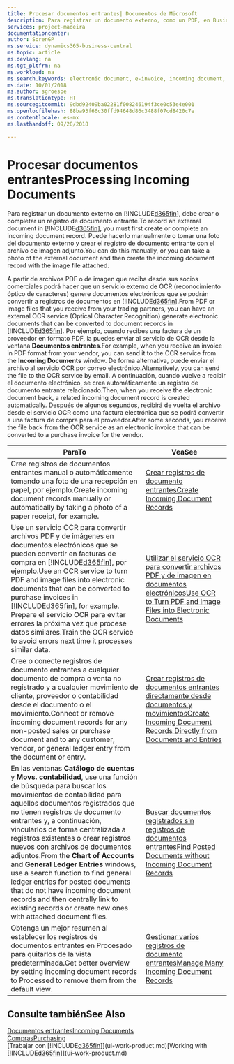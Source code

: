 ```yaml
---
title: Procesar documentos entrantes| Documentos de Microsoft
description: Para registrar un documento externo, como un PDF, en Business Central, cree o complete un registro de documento entrante.
services: project-madeira
documentationcenter: 
author: SorenGP
ms.service: dynamics365-business-central
ms.topic: article
ms.devlang: na
ms.tgt_pltfrm: na
ms.workload: na
ms.search.keywords: electronic document, e-invoice, incoming document, OCR, ecommerce, document exchange, import invoice
ms.date: 10/01/2018
ms.author: sgroespe
ms.translationtype: HT
ms.sourcegitcommit: 9dbd92409ba02281f008246194f3ce0c53e4e001
ms.openlocfilehash: 88ba93f66c30ffd94648d86c3488f07cd8420c7e
ms.contentlocale: es-mx
ms.lasthandoff: 09/28/2018

---
```

# <a name="processing-incoming-documents"></a><span data-ttu-id="4ea0a-103">Procesar documentos entrantes</span><span class="sxs-lookup"><span data-stu-id="4ea0a-103">Processing Incoming Documents</span></span>
<span data-ttu-id="4ea0a-104">Para registrar un documento externo en [!INCLUDE[d365fin](includes/d365fin_md.md)], debe crear o completar un registro de documento entrante.</span><span class="sxs-lookup"><span data-stu-id="4ea0a-104">To record an external document in [!INCLUDE[d365fin](includes/d365fin_md.md)], you must first create or complete an incoming document record.</span></span> <span data-ttu-id="4ea0a-105">Puede hacerlo manualmente o tomar una foto del documento externo y crear el registro de documento entrante con el archivo de imagen adjunto.</span><span class="sxs-lookup"><span data-stu-id="4ea0a-105">You can do this manually, or you can take a photo of the external document and then create the incoming document record with the image file attached.</span></span>

<span data-ttu-id="4ea0a-106">A partir de archivos PDF o de imagen que reciba desde sus socios comerciales podrá hacer que un servicio externo de OCR (reconocimiento óptico de caracteres) genere documentos electrónicos que se podrán convertir a registros de documentos en [!INCLUDE[d365fin](includes/d365fin_md.md)].</span><span class="sxs-lookup"><span data-stu-id="4ea0a-106">From PDF or image files that you receive from your trading partners, you can have an external OCR service (Optical Character Recognition) generate electronic documents that can be converted to document records in [!INCLUDE[d365fin](includes/d365fin_md.md)].</span></span> <span data-ttu-id="4ea0a-107">Por ejemplo, cuando recibes una factura de un proveedor en formato PDF, la puedes enviar al servicio de OCR desde la ventana **Documentos entrantes**.</span><span class="sxs-lookup"><span data-stu-id="4ea0a-107">For example, when you receive an invoice in PDF format from your vendor, you can send it to the OCR service from the **Incoming Documents** window.</span></span> <span data-ttu-id="4ea0a-108">De forma alternativa, puede enviar el archivo al servicio OCR por correo electrónico.</span><span class="sxs-lookup"><span data-stu-id="4ea0a-108">Alternatively, you can send the file to the OCR service by email.</span></span> <span data-ttu-id="4ea0a-109">A continuación, cuando vuelve a recibir el documento electrónico, se crea automáticamente un registro de documento entrante relacionado.</span><span class="sxs-lookup"><span data-stu-id="4ea0a-109">Then, when you receive the electronic document back, a related incoming document record is created automatically.</span></span> <span data-ttu-id="4ea0a-110">Después de algunos segundos, recibirá de vuelta el archivo desde el servicio OCR como una factura electrónica que se podrá convertir a una factura de compra para el proveedor.</span><span class="sxs-lookup"><span data-stu-id="4ea0a-110">After some seconds, you receive the file back from the OCR service as an electronic invoice that can be converted to a purchase invoice for the vendor.</span></span>

| <span data-ttu-id="4ea0a-111">Para</span><span class="sxs-lookup"><span data-stu-id="4ea0a-111">To</span></span> | <span data-ttu-id="4ea0a-112">Vea</span><span class="sxs-lookup"><span data-stu-id="4ea0a-112">See</span></span> |
| --- | --- |
| <span data-ttu-id="4ea0a-113">Cree registros de documentos entrantes manual o automáticamente tomando una foto de una recepción en papel, por ejemplo.</span><span class="sxs-lookup"><span data-stu-id="4ea0a-113">Create incoming document records manually or automatically by taking a photo of a paper receipt, for example.</span></span> |[<span data-ttu-id="4ea0a-114">Crear registros de documento entrantes</span><span class="sxs-lookup"><span data-stu-id="4ea0a-114">Create Incoming Document Records</span></span>](across-how-create-income-document-records.md) |
| <span data-ttu-id="4ea0a-115">Use un servicio OCR para convertir archivos PDF y de imágenes en documentos electrónicos que se pueden convertir en facturas de compra en [!INCLUDE[d365fin](includes/d365fin_md.md)], por ejemplo.</span><span class="sxs-lookup"><span data-stu-id="4ea0a-115">Use an OCR service to turn PDF and image files into electronic documents that can be converted to purchase invoices in [!INCLUDE[d365fin](includes/d365fin_md.md)], for example.</span></span> <span data-ttu-id="4ea0a-116">Prepare el servicio OCR para evitar errores la próxima vez que procese datos similares.</span><span class="sxs-lookup"><span data-stu-id="4ea0a-116">Train the OCR service to avoid errors next time it processes similar data.</span></span> |[<span data-ttu-id="4ea0a-117">Utilizar el servicio OCR para convertir archivos PDF y de imagen en documentos electrónicos</span><span class="sxs-lookup"><span data-stu-id="4ea0a-117">Use OCR to Turn PDF and Image Files into Electronic Documents</span></span>](across-how-use-ocr-pdf-images-files.md) |
| <span data-ttu-id="4ea0a-118">Cree o conecte registros de documento entrantes a cualquier documento de compra o venta no registrado y a cualquier movimiento de cliente, proveedor o contabilidad desde el documento o el movimiento.</span><span class="sxs-lookup"><span data-stu-id="4ea0a-118">Connect or remove incoming document records for any non-posted sales or purchase document and to any customer, vendor, or general ledger entry from the document or entry.</span></span> |[<span data-ttu-id="4ea0a-119">Crear registros de documentos entrantes directamente desde documentos y movimientos</span><span class="sxs-lookup"><span data-stu-id="4ea0a-119">Create Incoming Document Records Directly from Documents and Entries</span></span>](across-how-connect-disconnect-income-document-records.md) |
| <span data-ttu-id="4ea0a-120">En las ventanas **Catálogo de cuentas** y **Movs. contabilidad**, use una función de búsqueda para buscar los movimientos de contabilidad para aquellos documentos registrados que no tienen registros de documento entrantes y, a continuación, vincularlos de forma centralizada a registros existentes o crear registros nuevos con archivos de documentos adjuntos.</span><span class="sxs-lookup"><span data-stu-id="4ea0a-120">From the **Chart of Accounts** and **General Ledger Entries** windows, use a search function to find general ledger entries for posted documents that do not have incoming document records and then centrally link to existing records or create new ones with attached document files.</span></span> |[<span data-ttu-id="4ea0a-121">Buscar documentos registrados sin registros de documentos entrantes</span><span class="sxs-lookup"><span data-stu-id="4ea0a-121">Find Posted Documents without Incoming Document Records</span></span>](across-how-find-posted-documents-without-income-document-records.md) |
| <span data-ttu-id="4ea0a-122">Obtenga un mejor resumen al establecer los registros de documentos entrantes en Procesado para quitarlos de la vista predeterminada.</span><span class="sxs-lookup"><span data-stu-id="4ea0a-122">Get better overview by setting incoming document records to Processed to remove them from the default view.</span></span> |[<span data-ttu-id="4ea0a-123">Gestionar varios registros de documento entrantes</span><span class="sxs-lookup"><span data-stu-id="4ea0a-123">Manage Many Incoming Document Records</span></span>](across-how-manage-many-income-document-records.md) |

## <a name="see-also"></a><span data-ttu-id="4ea0a-124">Consulte también</span><span class="sxs-lookup"><span data-stu-id="4ea0a-124">See Also</span></span>
[<span data-ttu-id="4ea0a-125">Documentos entrantes</span><span class="sxs-lookup"><span data-stu-id="4ea0a-125">Incoming Documents</span></span>](across-income-documents.md)  
[<span data-ttu-id="4ea0a-126">Compras</span><span class="sxs-lookup"><span data-stu-id="4ea0a-126">Purchasing</span></span>](purchasing-manage-purchasing.md)  
<span data-ttu-id="4ea0a-127">[Trabajar con [!INCLUDE[d365fin](includes/d365fin_md.md)]](ui-work-product.md)</span><span class="sxs-lookup"><span data-stu-id="4ea0a-127">[Working with [!INCLUDE[d365fin](includes/d365fin_md.md)]](ui-work-product.md)</span></span>


